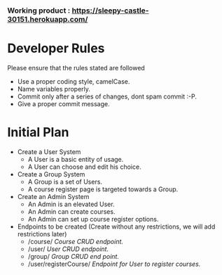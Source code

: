 ### Working product : https://sleepy-castle-30151.herokuapp.com/  

# Developer Rules #

Please ensure that the rules stated are followed

* Use a proper coding style, camelCase.
* Name variables properly.
* Commit only after a series of changes, dont spam commit :-P.
* Give a proper commit message.

# Initial Plan #

* Create a User System
	* A User is a basic entity of usage.
	* A User can choose and edit his choice.
* Create a Group System
	* A Group is a set of Users.
	* A course register page is targeted towards a Group.
* Create an Admin System
	* An Admin is an elevated User.
	* An Admin can create courses.
	* An Admin can set up course register options.
* Endpoints to be created (Create without any restrictions, we will add restrictions later)
	* /course/ _Course CRUD endpoint._
	* /user/ _User CRUD endpoint._
	* /group/ _Group CRUD end point._
	* /user/registerCourse/ _Endpoint for User to register courses._